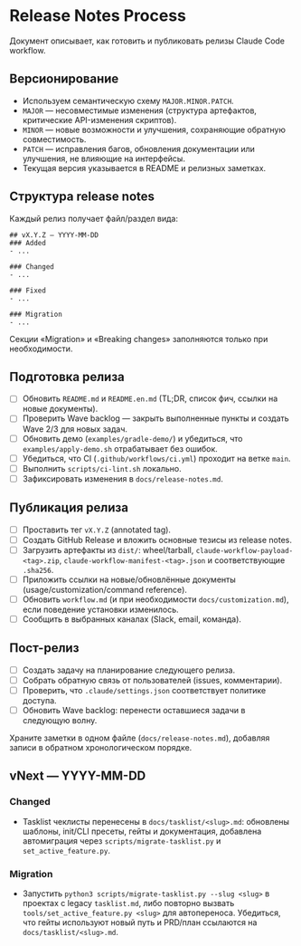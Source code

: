 # Release Notes Process

Документ описывает, как готовить и публиковать релизы Claude Code workflow.

## Версионирование
- Используем семантическую схему `MAJOR.MINOR.PATCH`.
- `MAJOR` — несовместимые изменения (структура артефактов, критические API-изменения скриптов).
- `MINOR` — новые возможности и улучшения, сохраняющие обратную совместимость.
- `PATCH` — исправления багов, обновления документации или улучшения, не влияющие на интерфейсы.
- Текущая версия указывается в README и релизных заметках.

## Структура release notes
Каждый релиз получает файл/раздел вида:

```
## vX.Y.Z — YYYY-MM-DD
### Added
- ...

### Changed
- ...

### Fixed
- ...

### Migration
- ...
```

Секции «Migration» и «Breaking changes» заполняются только при необходимости.

## Подготовка релиза
- [ ] Обновить `README.md` и `README.en.md` (TL;DR, список фич, ссылки на новые документы).
- [ ] Проверить Wave backlog — закрыть выполненные пункты и создать Wave 2/3 для новых задач.
- [ ] Обновить демо (`examples/gradle-demo/`) и убедиться, что `examples/apply-demo.sh` отрабатывает без ошибок.
- [ ] Убедиться, что CI (`.github/workflows/ci.yml`) проходит на ветке `main`.
- [ ] Выполнить `scripts/ci-lint.sh` локально.
- [ ] Зафиксировать изменения в `docs/release-notes.md`.

## Публикация релиза
- [ ] Проставить тег `vX.Y.Z` (annotated tag).
- [ ] Создать GitHub Release и вложить основные тезисы из release notes.
- [ ] Загрузить артефакты из `dist/`: wheel/tarball, `claude-workflow-payload-<tag>.zip`, `claude-workflow-manifest-<tag>.json` и соответствующие `.sha256`.
- [ ] Приложить ссылки на новые/обновлённые документы (usage/customization/command reference).
- [ ] Обновить `workflow.md` (и при необходимости `docs/customization.md`), если поведение установки изменилось.
- [ ] Сообщить в выбранных каналах (Slack, email, команда).

## Пост-релиз
- [ ] Создать задачу на планирование следующего релиза.
- [ ] Собрать обратную связь от пользователей (issues, комментарии).
- [ ] Проверить, что `.claude/settings.json` соответствует политике доступа.
- [ ] Обновить Wave backlog: перенести оставшиеся задачи в следующую волну.

Храните заметки в одном файле (`docs/release-notes.md`), добавляя записи в обратном хронологическом порядке.

## vNext — YYYY-MM-DD

### Changed
- Tasklist чеклисты перенесены в `docs/tasklist/<slug>.md`: обновлены шаблоны, init/CLI пресеты, гейты и документация, добавлена автомиграция через `scripts/migrate-tasklist.py` и `set_active_feature.py`.

### Migration
- Запустить `python3 scripts/migrate-tasklist.py --slug <slug>` в проектах с legacy `tasklist.md`, либо повторно вызвать `tools/set_active_feature.py <slug>` для автопереноса. Убедиться, что гейты используют новый путь и PRD/план ссылаются на `docs/tasklist/<slug>.md`.

